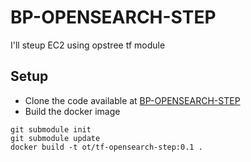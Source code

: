 # BP-OPENSEARCH-STEP

I'll steup EC2 using opstree tf module

## Setup
* Clone the code available at [BP-OPENSEARCH-STEP](https://github.com/OT-BUILDPIPER-MARKETPLACE/BP-OPENSEARCH-STEP)
* Build the docker image

```
git submodule init
git submodule update
docker build -t ot/tf-opensearch-step:0.1 .
```

